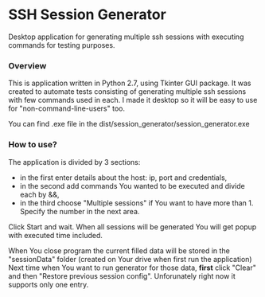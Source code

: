 # SSH Session Generator
Desktop application for generating multiple ssh sessions with executing commands for testing purposes. 

### Overview

This is application written in Python 2.7, using Tkinter GUI package. It was created to automate tests consisting of generating multiple
ssh sessions with few commands used in each. I made it desktop so it will be easy to use for "non-command-line-users" too. 

You can find .exe file in the dist/session_generator/session_generator.exe

### How to use?

The application is divided by 3 sections:
* in the first enter details about the host: ip, port and credentials,
* in the second add commands You wanted to be executed and divide each by &&,
* in the third choose "Multiple sessions" if You want to have more than 1. Specify the number in the next area. 

Click Start and wait. When all sessions will be generated You will get popup with executed time included. 

When You close program the current filled data will be stored in the "sessionData" folder (created on Your drive when first run the application)
Next time when You want to run generator for those data, **first** click "Clear" and then "Restore previous session config". Unforunately
right now it supports only one entry. 
